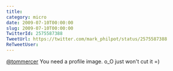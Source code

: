 ```yaml
---
title: 
category: micro
date: 2009-07-10T00:00:00
slug: 2009-07-10T00:00:00
TwitterId: 2575587388
TweetUrl: https://twitter.com/mark_philpot/status/2575587388
ReTweetUser: 
---
```


[@tommercer](https://twitter.com/tommercer) You need a profile image.  o_O just won't cut it =)